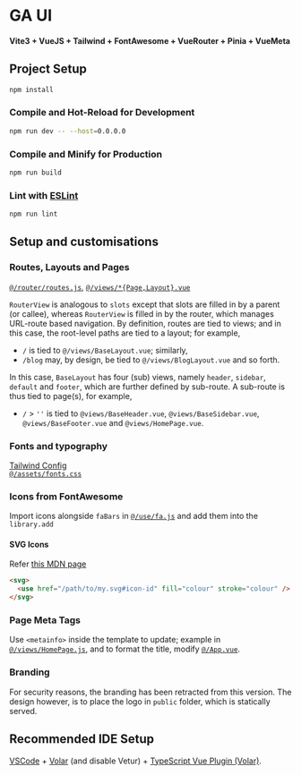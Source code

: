 # GA UI

#### Vite3 + VueJS + Tailwind + FontAwesome + VueRouter + Pinia + VueMeta


## Project Setup

```sh
npm install
```

### Compile and Hot-Reload for Development

```sh
npm run dev -- --host=0.0.0.0
```

### Compile and Minify for Production

```sh
npm run build
```

### Lint with [ESLint](https://eslint.org/)

```sh
npm run lint
```

## Setup and customisations

### Routes, Layouts and Pages

[`@/router/routes.js`](./src/router/routes.js),
[`@/views/*{Page,Layout}.vue`](./src/views)

`RouterView` is analogous to `slots` except that slots
are filled in by a parent (or callee), whereas
`RouterView` is filled in by the router, which manages
URL-route based navigation. By definition, routes are
tied to views; and in this case, the root-level paths are
tied to a layout; for example,

+ `/` is tied to `@/views/BaseLayout.vue`; similarly,
+ `/blog` may, by design, be tied to
  `@/views/BlogLayout.vue` and so forth.

In this case, `BaseLayout` has four (sub) views, namely
`header`, `sidebar`, `default` and `footer`, which are
further defined by sub-route. A sub-route is thus tied
to page(s), for example,

+ `/` > `''` is tied to `@views/BaseHeader.vue`,
  `@views/BaseSidebar.vue`, `@views/BaseFooter.vue` and
  `@views/HomePage.vue`.

### Fonts and typography

[Tailwind Config](./tailwind.config.js)  
[`@/assets/fonts.css`](./src/assets/fonts.css)

### Icons from FontAwesome ###

Import icons alongside `faBars` in
[`@/use/fa.js`](./src/use/fa.js) and add them into the `library.add`

#### SVG Icons ####

Refer [this MDN
page](https://developer.mozilla.org/en-US/docs/Web/SVG/Element/use)

````html
<svg>
  <use href="/path/to/my.svg#icon-id" fill="colour" stroke="colour" />
</svg>
````

### Page Meta Tags ###

Use `<metainfo>` inside the template to update; example
in [`@/views/HomePage.js`](./src/views/HomePage.js),
and to format the title, modify
[`@/App.vue`](./src/App.vue).

### Branding ###

For security reasons, the branding has been retracted
from this version. The design however, is to place the
logo in `public` folder, which is statically served.

## Recommended IDE Setup

[VSCode](https://code.visualstudio.com/) +
[Volar](https://marketplace.visualstudio.com/items?itemName=Vue.volar)
(and disable Vetur) + [TypeScript Vue Plugin
(Volar)](https://marketplace.visualstudio.com/items?itemName=Vue.vscode-typescript-vue-plugin).

